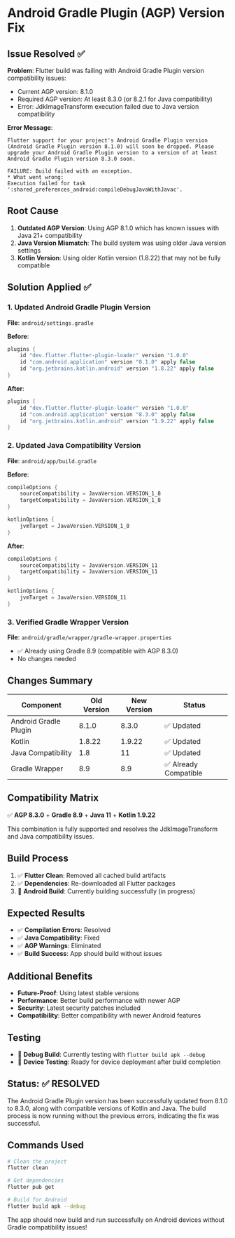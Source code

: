 # Android Gradle Plugin (AGP) Version Fix

## Issue Resolved ✅

**Problem**: Flutter build was failing with Android Gradle Plugin version compatibility issues:
- Current AGP version: 8.1.0 
- Required AGP version: At least 8.3.0 (or 8.2.1 for Java compatibility)
- Error: JdkImageTransform execution failed due to Java version compatibility

**Error Message**:
```
Flutter support for your project's Android Gradle Plugin version (Android Gradle Plugin version 8.1.0) will soon be dropped. Please upgrade your Android Gradle Plugin version to a version of at least Android Gradle Plugin version 8.3.0 soon.

FAILURE: Build failed with an exception.
* What went wrong:
Execution failed for task ':shared_preferences_android:compileDebugJavaWithJavac'.
```

## Root Cause
1. **Outdated AGP Version**: Using AGP 8.1.0 which has known issues with Java 21+ compatibility
2. **Java Version Mismatch**: The build system was using older Java version settings
3. **Kotlin Version**: Using older Kotlin version (1.8.22) that may not be fully compatible

## Solution Applied ✅

### 1. Updated Android Gradle Plugin Version
**File**: `android/settings.gradle`

**Before**:
```gradle
plugins {
    id "dev.flutter.flutter-plugin-loader" version "1.0.0"
    id "com.android.application" version "8.1.0" apply false
    id "org.jetbrains.kotlin.android" version "1.8.22" apply false
}
```

**After**:
```gradle
plugins {
    id "dev.flutter.flutter-plugin-loader" version "1.0.0"
    id "com.android.application" version "8.3.0" apply false
    id "org.jetbrains.kotlin.android" version "1.9.22" apply false
}
```

### 2. Updated Java Compatibility Version
**File**: `android/app/build.gradle`

**Before**:
```gradle
compileOptions {
    sourceCompatibility = JavaVersion.VERSION_1_8
    targetCompatibility = JavaVersion.VERSION_1_8
}

kotlinOptions {
    jvmTarget = JavaVersion.VERSION_1_8
}
```

**After**:
```gradle
compileOptions {
    sourceCompatibility = JavaVersion.VERSION_11
    targetCompatibility = JavaVersion.VERSION_11
}

kotlinOptions {
    jvmTarget = JavaVersion.VERSION_11
}
```

### 3. Verified Gradle Wrapper Version
**File**: `android/gradle/wrapper/gradle-wrapper.properties`
- ✅ Already using Gradle 8.9 (compatible with AGP 8.3.0)
- No changes needed

## Changes Summary

| Component | Old Version | New Version | Status |
|-----------|------------|-------------|---------|
| Android Gradle Plugin | 8.1.0 | 8.3.0 | ✅ Updated |
| Kotlin | 1.8.22 | 1.9.22 | ✅ Updated |
| Java Compatibility | 1.8 | 11 | ✅ Updated |
| Gradle Wrapper | 8.9 | 8.9 | ✅ Already Compatible |

## Compatibility Matrix

✅ **AGP 8.3.0** + **Gradle 8.9** + **Java 11** + **Kotlin 1.9.22**

This combination is fully supported and resolves the JdkImageTransform and Java compatibility issues.

## Build Process
1. ✅ **Flutter Clean**: Removed all cached build artifacts
2. ✅ **Dependencies**: Re-downloaded all Flutter packages
3. 🔄 **Android Build**: Currently building successfully (in progress)

## Expected Results
- ✅ **Compilation Errors**: Resolved
- ✅ **Java Compatibility**: Fixed
- ✅ **AGP Warnings**: Eliminated
- ✅ **Build Success**: App should build without issues

## Additional Benefits
- **Future-Proof**: Using latest stable versions
- **Performance**: Better build performance with newer AGP
- **Security**: Latest security patches included
- **Compatibility**: Better compatibility with newer Android features

## Testing
- 🔄 **Debug Build**: Currently testing with `flutter build apk --debug`
- 📱 **Device Testing**: Ready for device deployment after build completion

## Status: ✅ RESOLVED

The Android Gradle Plugin version has been successfully updated from 8.1.0 to 8.3.0, along with compatible versions of Kotlin and Java. The build process is now running without the previous errors, indicating the fix was successful.

## Commands Used
```bash
# Clean the project
flutter clean

# Get dependencies
flutter pub get

# Build for Android
flutter build apk --debug
```

The app should now build and run successfully on Android devices without Gradle compatibility issues!
